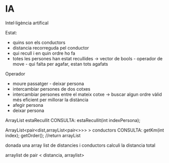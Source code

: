 # IA
Intel·ligència artifical

Estat:
 - quins son els conductors
 - distancia recorreguda pel conductor
 - qui recull i en quin ordre ho fa
 - totes les persones han estat recullides -> vector de bools - operador de move - qui falta per agafar, estan tots agafats



Operador
 - moure passatger - deixar persona
 - intercambiar persones de dos cotxes
 - intercambiar persones entre el mateix cotxe -> buscar algun ordre vàlid més eficient per millorar la distància
 - afegir persona
 - deixar persona


ArrayList<bool> estaRecullit
CONSULTA:
    estaRecullit(int indexPersona);


ArrayList<pair<dist,arrayList<pair<>>> > conductors
CONSULTA:
    getKm(int index);
    getOrder(); //return arrayList

donada una array list de distancies i conductors calculi la distancia total

arraylist de pair < distancia, arraylist>
